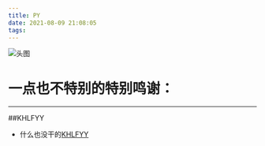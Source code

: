 ```yaml
---
title: PY
date: 2021-08-09 21:08:05
tags:
---
```


![头图](https://raw.githubusercontent.com/qabugi/qabugi.github.io/main/JoeBidenTCG.jpg)

# **一点也不特别的特别鸣谢：**
--------------------------------

##KHLFYY

- 什么也没干的[KHLFYY](https://khlfyy.github.io/)